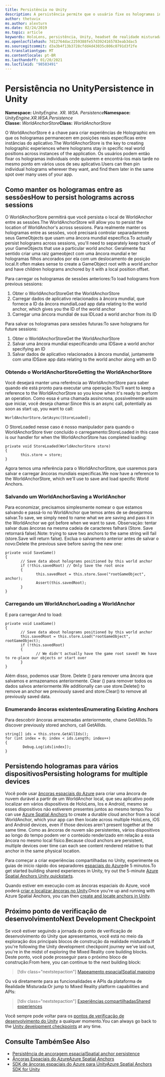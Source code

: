 ```yaml
---
title: Persistência no Unity
description: A persistência permite que o usuário fixe os hologramas individuais onde quer que desejam e, em seguida, encontre-os mais tarde em muitos usos de seu aplicativo.
author: thetuvix
ms.author: alexturn
ms.date: 02/24/2019
ms.topic: article
keywords: HoloLens, persistência, Unity, headset de realidade misturada, headset de realidade mista do Windows, headset da realidade virtual
ms.openlocfilehash: 7d12764dac2259388fe57d3924165783eab3dac5
ms.sourcegitcommit: d3a3b4f13b3728cfdd4d43035c806c0791d3f2fe
ms.translationtype: MT
ms.contentlocale: pt-BR
ms.lasthandoff: 01/20/2021
ms.locfileid: "98583491"
---
```

# <a name="persistence-in-unity"></a><span data-ttu-id="f1c02-104">Persistência no Unity</span><span class="sxs-lookup"><span data-stu-id="f1c02-104">Persistence in Unity</span></span>

<span data-ttu-id="f1c02-105">**Namespace:** *UnityEngine. XR. WSA. Persistence*</span><span class="sxs-lookup"><span data-stu-id="f1c02-105">**Namespace:** *UnityEngine.XR.WSA.Persistence*</span></span><br>
<span data-ttu-id="f1c02-106">**Classe:** *WorldAnchorStore*</span><span class="sxs-lookup"><span data-stu-id="f1c02-106">**Class:** *WorldAnchorStore*</span></span>

<span data-ttu-id="f1c02-107">O WorldAnchorStore é a chave para criar experiências de Holographic em que os hologramas permanecem em posições reais específicas entre instâncias do aplicativo.</span><span class="sxs-lookup"><span data-stu-id="f1c02-107">The WorldAnchorStore is the key to creating holographic experiences where holograms stay in specific real world positions across instances of the application.</span></span> <span data-ttu-id="f1c02-108">Os usuários podem então fixar os hologramas individuais onde quiserem e encontrá-los mais tarde no mesmo ponto em vários usos de seu aplicativo.</span><span class="sxs-lookup"><span data-stu-id="f1c02-108">Users can then pin individual holograms wherever they want, and find them later in the same spot over many uses of your app.</span></span>

## <a name="how-to-persist-holograms-across-sessions"></a><span data-ttu-id="f1c02-109">Como manter os hologramas entre as sessões</span><span class="sxs-lookup"><span data-stu-id="f1c02-109">How to persist holograms across sessions</span></span>

<span data-ttu-id="f1c02-110">O WorldAnchorStore permitirá que você persista o local de WorldAnchor entre as sessões.</span><span class="sxs-lookup"><span data-stu-id="f1c02-110">The WorldAnchorStore will allow you to persist the location of WorldAnchor's across sessions.</span></span> <span data-ttu-id="f1c02-111">Para realmente manter os hologramas entre as sessões, você precisará controlar separadamente seus GameObjects que usam uma âncora mundial específica.</span><span class="sxs-lookup"><span data-stu-id="f1c02-111">To actually persist holograms across sessions, you'll need to separately keep track of your GameObjects that use a particular world anchor.</span></span> <span data-ttu-id="f1c02-112">Geralmente faz sentido criar uma raiz gameobject com uma âncora mundial e ter hologramas filhos ancorados por ela com um deslocamento de posição local.</span><span class="sxs-lookup"><span data-stu-id="f1c02-112">It often makes sense to create a GameObject root with a world anchor and have children holograms anchored by it with a local position offset.</span></span>

<span data-ttu-id="f1c02-113">Para carregar os hologramas de sessões anteriores:</span><span class="sxs-lookup"><span data-stu-id="f1c02-113">To load holograms from previous sessions:</span></span>
1. <span data-ttu-id="f1c02-114">Obter o WorldAnchorStore</span><span class="sxs-lookup"><span data-stu-id="f1c02-114">Get the WorldAnchorStore</span></span>
2. <span data-ttu-id="f1c02-115">Carregar dados de aplicativo relacionados à âncora mundial, que fornece a ID da âncora mundial</span><span class="sxs-lookup"><span data-stu-id="f1c02-115">Load app data relating to the world anchor, which gives you the ID of the world anchor</span></span>
3. <span data-ttu-id="f1c02-116">Carregar uma âncora mundial de sua ID</span><span class="sxs-lookup"><span data-stu-id="f1c02-116">Load a world anchor from its ID</span></span>

<span data-ttu-id="f1c02-117">Para salvar os hologramas para sessões futuras:</span><span class="sxs-lookup"><span data-stu-id="f1c02-117">To save holograms for future sessions:</span></span>
1. <span data-ttu-id="f1c02-118">Obter o WorldAnchorStore</span><span class="sxs-lookup"><span data-stu-id="f1c02-118">Get the WorldAnchorStore</span></span>
2. <span data-ttu-id="f1c02-119">Salvar uma âncora mundial especificando uma ID</span><span class="sxs-lookup"><span data-stu-id="f1c02-119">Save a world anchor specifying an ID</span></span>
3. <span data-ttu-id="f1c02-120">Salvar dados de aplicativo relacionados à âncora mundial, juntamente com uma ID</span><span class="sxs-lookup"><span data-stu-id="f1c02-120">Save app data relating to the world anchor along with an ID</span></span>

### <a name="getting-the-worldanchorstore"></a><span data-ttu-id="f1c02-121">Obtendo o WorldAnchorStore</span><span class="sxs-lookup"><span data-stu-id="f1c02-121">Getting the WorldAnchorStore</span></span>

<span data-ttu-id="f1c02-122">Você desejará manter uma referência ao WorldAnchorStore para saber quando ele está pronto para executar uma operação.</span><span class="sxs-lookup"><span data-stu-id="f1c02-122">You'll want to keep a reference to the WorldAnchorStore so you know when it's ready to perform an operation.</span></span> <span data-ttu-id="f1c02-123">Como essa é uma chamada assíncrona, possivelmente assim que iniciar, você deseja chamar:</span><span class="sxs-lookup"><span data-stu-id="f1c02-123">Since this is an async call, potentially as soon as start up, you want to call:</span></span>

```
WorldAnchorStore.GetAsync(StoreLoaded);
```

<span data-ttu-id="f1c02-124">O StoreLoaded nesse caso é nosso manipulador para quando o WorldAnchorStore tiver concluído o carregamento:</span><span class="sxs-lookup"><span data-stu-id="f1c02-124">StoreLoaded in this case is our handler for when the WorldAnchorStore has completed loading:</span></span>

```
private void StoreLoaded(WorldAnchorStore store)
{
       this.store = store;
}
```

<span data-ttu-id="f1c02-125">Agora temos uma referência para o WorldAnchorStore, que usaremos para salvar e carregar âncoras mundiais específicas.</span><span class="sxs-lookup"><span data-stu-id="f1c02-125">We now have a reference to the WorldAnchorStore, which we'll use to save and load specific World Anchors.</span></span>

### <a name="saving-a-worldanchor"></a><span data-ttu-id="f1c02-126">Salvando um WorldAnchor</span><span class="sxs-lookup"><span data-stu-id="f1c02-126">Saving a WorldAnchor</span></span>

<span data-ttu-id="f1c02-127">Para economizar, precisamos simplesmente nomear o que estamos salvando e passá-lo no WorldAnchor que temos antes de se desejarmos salvar.</span><span class="sxs-lookup"><span data-stu-id="f1c02-127">To save, we simply need to name what we are saving and pass it in the WorldAnchor we got before when we want to save.</span></span> <span data-ttu-id="f1c02-128">Observação: tentar salvar duas âncoras na mesma cadeia de caracteres falhará (Store. Save retornará false).</span><span class="sxs-lookup"><span data-stu-id="f1c02-128">Note: trying to save two anchors to the same string will fail (store.Save will return false).</span></span> <span data-ttu-id="f1c02-129">Exclua o salvamento anterior antes de salvar o novo:</span><span class="sxs-lookup"><span data-stu-id="f1c02-129">Delete the previous save before saving the new one:</span></span>

```
private void SaveGame()
{
       // Save data about holograms positioned by this world anchor
       if (!this.savedRoot) // Only Save the root once
       {
              this.savedRoot = this.store.Save("rootGameObject", anchor);
              Assert(this.savedRoot);
       }
}
```

### <a name="loading-a-worldanchor"></a><span data-ttu-id="f1c02-130">Carregando um WorldAnchor</span><span class="sxs-lookup"><span data-stu-id="f1c02-130">Loading a WorldAnchor</span></span>

<span data-ttu-id="f1c02-131">E para carregar:</span><span class="sxs-lookup"><span data-stu-id="f1c02-131">And to load:</span></span>

```
private void LoadGame()
{
       // Save data about holograms positioned by this world anchor
       this.savedRoot = this.store.Load("rootGameObject", rootGameObject);
       if (!this.savedRoot)
       {
              // We didn't actually have the game root saved! We have to re-place our objects or start over
       }
}
```

<span data-ttu-id="f1c02-132">Além disso, podemos usar Store. Delete () para remover uma âncora que salvamos e armazenamos anteriormente. Clear () para remover todos os dados salvos anteriormente.</span><span class="sxs-lookup"><span data-stu-id="f1c02-132">We additionally can use store.Delete() to remove an anchor we previously saved and store.Clear() to remove all previously saved data.</span></span>

### <a name="enumerating-existing-anchors"></a><span data-ttu-id="f1c02-133">Enumerando âncoras existentes</span><span class="sxs-lookup"><span data-stu-id="f1c02-133">Enumerating Existing Anchors</span></span>

<span data-ttu-id="f1c02-134">Para descobrir âncoras armazenadas anteriormente, chame GetAllIds.</span><span class="sxs-lookup"><span data-stu-id="f1c02-134">To discover previously stored anchors, call GetAllIds.</span></span>

```
string[] ids = this.store.GetAllIds();
for (int index = 0; index < ids.Length; index++)
{
        Debug.Log(ids[index]);
}
```

## <a name="persisting-holograms-for-multiple-devices"></a><span data-ttu-id="f1c02-135">Persistendo hologramas para vários dispositivos</span><span class="sxs-lookup"><span data-stu-id="f1c02-135">Persisting holograms for multiple devices</span></span>

<span data-ttu-id="f1c02-136">Você pode usar <a href="/azure/spatial-anchors/overview" target="_blank">âncoras espaciais do Azure</a> para criar uma âncora de nuvem durável a partir de um WorldAnchor local, que seu aplicativo pode localizar em vários dispositivos de HoloLens, Ios e Android, mesmo se esses dispositivos não estiverem presentes juntos ao mesmo tempo.</span><span class="sxs-lookup"><span data-stu-id="f1c02-136">You can use <a href="/azure/spatial-anchors/overview" target="_blank">Azure Spatial Anchors</a> to create a durable cloud anchor from a local WorldAnchor, which your app can then locate across multiple HoloLens, iOS and Android devices, even if those devices aren't present together at the same time.</span></span>  <span data-ttu-id="f1c02-137">Como as âncoras de nuvem são persistentes, vários dispositivos ao longo do tempo podem ver o conteúdo renderizado em relação a essa âncora no mesmo local físico.</span><span class="sxs-lookup"><span data-stu-id="f1c02-137">Because cloud anchors are persistent, multiple devices over time can each see content rendered relative to that anchor in the same physical location.</span></span>

<span data-ttu-id="f1c02-138">Para começar a criar experiências compartilhadas no Unity, experimente os guias de início rápido dos separadores <a href="/azure/spatial-anchors/unity-overview" target="_blank">espaciais do Azure</a>de 5 minutos.</span><span class="sxs-lookup"><span data-stu-id="f1c02-138">To get started building shared experiences in Unity, try out the 5-minute <a href="/azure/spatial-anchors/unity-overview" target="_blank">Azure Spatial Anchors Unity quickstarts</a>.</span></span>

<span data-ttu-id="f1c02-139">Quando estiver em execução com as âncoras espaciais do Azure, você poderá <a href="/azure/spatial-anchors/concepts/create-locate-anchors-unity" target="_blank">criar e localizar âncoras no Unity</a>.</span><span class="sxs-lookup"><span data-stu-id="f1c02-139">Once you're up and running with Azure Spatial Anchors, you can then <a href="/azure/spatial-anchors/concepts/create-locate-anchors-unity" target="_blank">create and locate anchors in Unity</a>.</span></span>

## <a name="next-development-checkpoint"></a><span data-ttu-id="f1c02-140">Próximo ponto de verificação de desenvolvimento</span><span class="sxs-lookup"><span data-stu-id="f1c02-140">Next Development Checkpoint</span></span>

<span data-ttu-id="f1c02-141">Se você estiver seguindo a jornada do ponto de verificação de desenvolvimento do Unity que apresentamos, você está no meio da exploração dos principais blocos de construção da realidade misturada.</span><span class="sxs-lookup"><span data-stu-id="f1c02-141">If you're following the Unity development checkpoint journey we've laid out, you're in the midst of exploring the Mixed Reality core building blocks.</span></span> <span data-ttu-id="f1c02-142">Deste ponto, você pode prosseguir para o próximo bloco de construção:</span><span class="sxs-lookup"><span data-stu-id="f1c02-142">From here, you can continue to the next building block:</span></span>

> [!div class="nextstepaction"]
> [<span data-ttu-id="f1c02-143">Mapeamento espacial</span><span class="sxs-lookup"><span data-stu-id="f1c02-143">Spatial mapping</span></span>](spatial-mapping-in-unity.md)

<span data-ttu-id="f1c02-144">Ou vá diretamente para as funcionalidades e APIs da plataforma de Realidade Misturada:</span><span class="sxs-lookup"><span data-stu-id="f1c02-144">Or jump to Mixed Reality platform capabilities and APIs:</span></span>

> [!div class="nextstepaction"]
> [<span data-ttu-id="f1c02-145">Experiências compartilhadas</span><span class="sxs-lookup"><span data-stu-id="f1c02-145">Shared experiences</span></span>](shared-experiences-in-unity.md)

<span data-ttu-id="f1c02-146">Você sempre pode voltar para os [pontos de verificação de desenvolvimento do Unity](unity-development-overview.md#2-core-building-blocks) a qualquer momento.</span><span class="sxs-lookup"><span data-stu-id="f1c02-146">You can always go back to the [Unity development checkpoints](unity-development-overview.md#2-core-building-blocks) at any time.</span></span>

## <a name="see-also"></a><span data-ttu-id="f1c02-147">Consulte Também</span><span class="sxs-lookup"><span data-stu-id="f1c02-147">See Also</span></span>
* [<span data-ttu-id="f1c02-148">Persistência de ancoragem espacial</span><span class="sxs-lookup"><span data-stu-id="f1c02-148">Spatial anchor persistence</span></span>](../../design/coordinate-systems.md#spatial-anchor-persistence)
* <span data-ttu-id="f1c02-149"><a href="/azure/spatial-anchors" target="_blank">Âncoras Espaciais do Azure</a></span><span class="sxs-lookup"><span data-stu-id="f1c02-149"><a href="/azure/spatial-anchors" target="_blank">Azure Spatial Anchors</a></span></span>
* <span data-ttu-id="f1c02-150"><a href="/dotnet/api/Microsoft.Azure.SpatialAnchors" target="_blank">SDK de âncoras espaciais do Azure para Unity</a></span><span class="sxs-lookup"><span data-stu-id="f1c02-150"><a href="/dotnet/api/Microsoft.Azure.SpatialAnchors" target="_blank">Azure Spatial Anchors SDK for Unity</a></span></span>